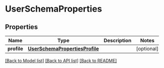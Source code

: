 # UserSchemaProperties

## Properties
Name | Type | Description | Notes
------------ | ------------- | ------------- | -------------
**profile** | [**UserSchemaPropertiesProfile**](UserSchemaPropertiesProfile.md) |  | [optional] 

[[Back to Model list]](../README.md#documentation-for-models) [[Back to API list]](../README.md#documentation-for-api-endpoints) [[Back to README]](../README.md)

